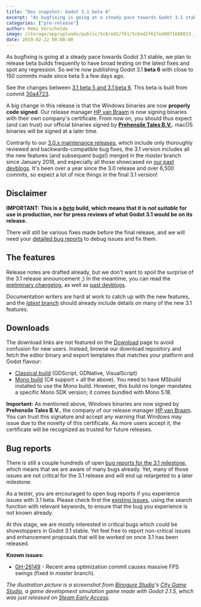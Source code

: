 ```yaml
---
title: "Dev snapshot: Godot 3.1 beta 6"
excerpt: "As bugfixing is going at a steady pace towards Godot 3.1 stable, we plan to release beta builds frequently to have broad testing on the latest fixes and spot any regression. So we're now publishing Godot 3.1 beta 6 with close to 150 commits made since beta 5 a few days ago. This is also the first Godot released to have code signed binaries on Windows!"
categories: ["pre-release"]
author: Rémi Verschelde
image: /storage/app/uploads/public/5c6/ed2/f61/5c6ed2f617ed8871688013.jpg
date: 2019-02-22 00:00:00
---
```


As bugfixing is going at a steady pace towards Godot 3.1 stable, we plan to release beta builds frequently to have broad testing on the latest fixes and spot any regression. So we're now publishing Godot 3.1 **beta 6** with close to 150 commits made since beta 5 a few days ago.

See the changes between [3.1 beta 5 and 3.1 beta 6](https://github.com/godotengine/godot/compare/c54330c6b0530d0fdc836f7349c4725eb7f309cb...30a4723d9c974daaaf6b8af581b2d66c6b31b119). This beta is built from commit [30a4723](https://github.com/godotengine/godot/commit/30a4723d9c974daaaf6b8af581b2d66c6b31b119).

A big change in this release is that the Windows binaries are now **properly code signed**. Our release manager [HP van Braam](https://github.com/hpvb) is now signing binaries with their own company's certificate. From now on, you should thus expect (and can trust) our official binaries signed by **[Prehensile Tales B.V.](https://www.prehensile-tales.com/)**. macOS binaries will be signed at a later time.

Contrarily to our [3.0.x maintenance releases](/article/maintenance-release-godot-3-0-6), which include only thoroughly reviewed and backwards-compatible bug fixes, the 3.1 version includes all the new features (and subsequent bugs!) merged in the *master* branch since January 2018, and especially all those showcased on [our past devblogs](/devblog). It's been over a year since the 3.0 release and over 6,500 commits, so expect a lot of nice things in the final 3.1 version!

## Disclaimer

**IMPORTANT: This is a [*beta*](https://en.wikipedia.org/wiki/Software_release_life_cycle#Beta) build, which means that it is *not suitable* for use in production, nor for press reviews of what Godot 3.1 would be on its release.**

There will still be various fixes made before the final release, and we will need your [detailed bug reports](https://github.com/godotengine/godot/issues) to debug issues and fix them.

## The features

Release notes are drafted already, but we don't want to spoil the surprise of the 3.1 release announcement ;)
In the meantime, you can read the [preliminary changelog](https://github.com/godotengine/godot/blob/master/CHANGELOG.md#unreleased), as well as [past devblogs](/devblog).

Documentation writers are hard at work to catch up with the new features, and the [*latest* branch](http://docs.godotengine.org/en/latest/) should already include details on many of the new 3.1 features.

## Downloads

The download links are not featured on the [Download](/download) page to avoid confusion for new users. Instead, browse our download repository and fetch the editor binary and export templates that matches your platform and Godot flavour:

- [Classical build](https://github.com/godotengine/godot-builds/releases/3.1-beta6) (GDScript, GDNative, VisualScript)
- [Mono build](https://github.com/godotengine/godot-builds/releases/3.1-beta6) (C# support + all the above). You need to have MSbuild installed to use the Mono build. However, this build no longer mandates a specific Mono SDK version; it comes bundled with Mono 5.18.

**Important:** As mentioned above, Windows binaries are now signed by **Prehensile Tales B.V.**, the company of our release manager [HP van Braam](https://github.com/hpvb). You can trust this signature and accept any warning that Windows may issue due to the novelty of this certificate. As more users accept it, the certificate will be recognized as trusted for future releases.

## Bug reports

There is still a couple hundreds of open [bug reports for the 3.1 milestone](https://github.com/godotengine/godot/issues?q=is%3Aopen+is%3Aissue+milestone%3A3.1+label%3Abug), which means that we are aware of many bugs already. Yet, many of those issues are not critical for the 3.1 release and will end up retargeted to a later milestone.

As a tester, you are encouraged to open bug reports if you experience issues with 3.1 beta. Please check first the [existing issues](https://github.com/godotengine/godot/issues), using the search function with relevant keywords, to ensure that the bug you experience is not known already.

At this stage, we are mostly interested in critical bugs which could be showstoppers in Godot 3.1 stable. Yet feel free to report non-critical issues and enhancement proposals that will be worked on once 3.1 has been released.

**Known issues:**

- [GH-26149](https://github.com/godotengine/godot/issues/26149) - Recent area optimization commit causes massive FPS swings (fixed in *master* branch).

*The illustration picture is a screenshot from [Binogure Studio](https://twitter.com/Binogure)'s *[City Game Studio](https://store.steampowered.com/app/726840/City_Game_Studio/)*, a game development simulation game made with Godot 2.1.5, which was just released on [Steam Early Access](https://store.steampowered.com/app/726840/City_Game_Studio/).*
